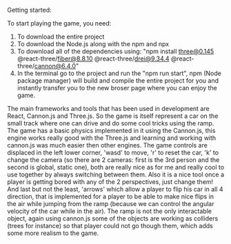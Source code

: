 Getting started:

To start playing the game, you need:
1) To download the entire project
2) To download the Node.js along with the npm and npx
3) To download all of the dependencies using: "npm install three@0.145 @react-three/fiber@8.8.10 @react-three/drei@9.34.4 @react-three/cannon@6.4.0"
4) In the terminal go to the project and run the "npm run start", npm (Node package manager) will build and compile the entire project for you and instantly transfer you to the new broser page where you can enjoy the game.

The main frameworks and tools that has been used in development are React, Cannon.js and Three.js. So the game is itself represent a car on the small track where one can drive and do some cool tricks using the ramp. The game has a basic physics implemented in it using the Cannon.js, this engine works really good with the Three.js and learning and working with cannon.js was much easier then other engines. The game controls are displaced in the left lower corner, 'wasd' to move, 'r' to reset the car, 'k' to change the camera (so there are 2 cameras: first is the 3rd person and the second is global, static one), both are really nice as for me and really cool to use together by always switching between them. Also it is a nice tool once a player is getting bored with any of the 2 perspectives, just change them! And last but not the least, 'arrows' which allow a player to flip his car in all 4 direction, that is implemented for a player to be able to make nice flips in the air while jumping from the ramp (because we can control the angular velocity of the car while in the air). The ramp is not the only interactable object, again using cannon.js some of the objects are working as colliders (trees for instance) so that player could not go though them, which adds some more realism to the game.
